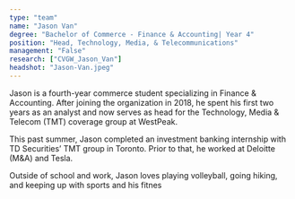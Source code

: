 ```yaml
---
type: "team"
name: "Jason Van"
degree: "Bachelor of Commerce - Finance & Accounting| Year 4"
position: "Head, Technology, Media, & Telecommunications"
management: "False"
research: ["CVGW_Jason_Van"]
headshot: "Jason-Van.jpeg"
---
```


Jason is a fourth-year commerce student specializing in Finance & Accounting. After joining the organization in 2018, he spent his first two years as an analyst and now serves as head for the Technology, Media & Telecom (TMT) coverage group at WestPeak.

This past summer, Jason completed an investment banking internship with TD Securities’ TMT group in Toronto. Prior to that, he worked at Deloitte (M&A) and Tesla. 

Outside of school and work, Jason loves playing volleyball, going hiking, and keeping up with sports and his fitnes